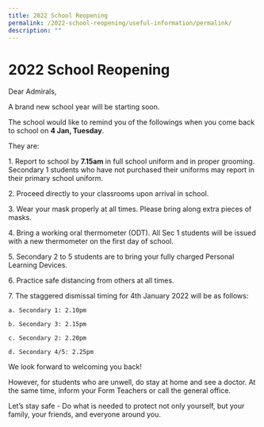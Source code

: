 ```yaml
---
title: 2022 School Reopening
permalink: /2022-school-reopening/useful-information/permalink/
description: ""
---
```

2022 School Reopening
=====================

Dear Admirals,  
  

A brand new school year will be starting soon.   

The school would like to remind you of the followings when you come back to school on **4 Jan, Tuesday**.

They are: 

1. Report to school by **7.15am** in full school uniform and in proper grooming. Secondary 1 students who have not purchased their uniforms may report in their primary school uniform.

2. Proceed directly to your classrooms upon arrival in school.

3. Wear your mask properly at all times. Please bring along extra pieces of masks.

4. Bring a working oral thermometer (ODT). All Sec 1 students will be issued with a new thermometer on the first day of school.

5. Secondary 2 to 5 students are to bring your fully charged Personal Learning Devices.

6. Practice safe distancing from others at all times.

7. The staggered dismissal timing for 4th January 2022 will be as follows:

	a. Secondary 1: 2.10pm

	b. Secondary 3: 2.15pm

	c. Secondary 2: 2.20pm

	d. Secondary 4/5: 2.25pm

We look forward to welcoming you back!  

However, for students who are unwell, do stay at home and see a doctor. At the same time, inform your Form Teachers or call the general office.  

Let’s stay safe - Do what is needed to protect not only yourself, but your family, your friends, and everyone around you.